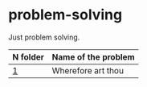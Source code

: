 # problem-solving
Just problem solving.

| N folder | Name of the problem | 
|--|--|
| [1](https://github.com/pybalt/problem-solving/tree/main/1) | Wherefore art thou  |
